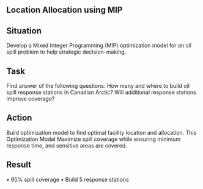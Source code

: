 ## Location Allocation using MIP

## Situation
Develop a Mixed Integer Programming (MIP) optimization model for an oil spill problem to help strategic decision-making.


## Task
Find answer of the following questions:
How many and where to build oil spill response stations in Canadian Arctic? Will additional response stations improve coverage?

## Action
Build optimization model to find optimal facility location and allocation. This Optimization Model Maximize spill coverage while ensuring minimum response time, and sensitive areas are covered.

## Result
• 95% spill coverage
• Build 5 response stations





